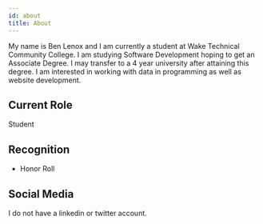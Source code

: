 ```yaml
---
id: about
title: About
---
```


My name is Ben Lenox and I am currently a student at Wake Technical Community College.  I am studying Software Development hoping to get an Associate Degree.  I may transfer to a 4 year university after attaining this degree.  I am interested in working with data in programming as well as website development.

## Current Role

Student

## Recognition

- Honor Roll

## Social Media

I do not have a linkedin or twitter account.
